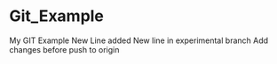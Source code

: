 # Git_Example
My GIT Example
New Line added
New line in experimental branch
Add changes before push to origin